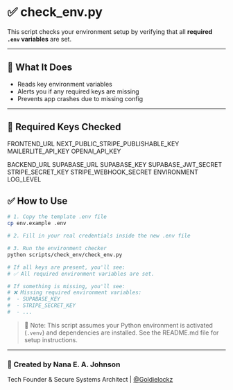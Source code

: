 # ✅ check_env.py

This script checks your environment setup by verifying that all **required `.env` variables** are set.

---

## 🧠 What It Does

- Reads key environment variables
- Alerts you if any required keys are missing
- Prevents app crashes due to missing config

---

## 🔐 Required Keys Checked

FRONTEND_URL
NEXT_PUBLIC_STRIPE_PUBLISHABLE_KEY
MAILERLITE_API_KEY
OPENAI_API_KEY

BACKEND_URL
SUPABASE_URL
SUPABASE_KEY
SUPABASE_JWT_SECRET
STRIPE_SECRET_KEY
STRIPE_WEBHOOK_SECRET
ENVIRONMENT
LOG_LEVEL

## ✅ How to Use

```bash
# 1. Copy the template .env file
cp env.example .env

# 2. Fill in your real credentials inside the new .env file

# 3. Run the environment checker
python scripts/check_env/check_env.py

# If all keys are present, you'll see:
# ✅ All required environment variables are set.

# If something is missing, you'll see:
# ❌ Missing required environment variables:
#  - SUPABASE_KEY
#  - STRIPE_SECRET_KEY
#  - ...
```

> 🧠 Note: This script assumes your Python environment is activated (`.venv`) and dependencies are installed. See the README.md file for setup instructions.

---

### 👤 Created by Nana E. A. Johnson

Tech Founder & Secure Systems Architect | [@Goldielockz](https://www.instagram.com/goldielockz)
